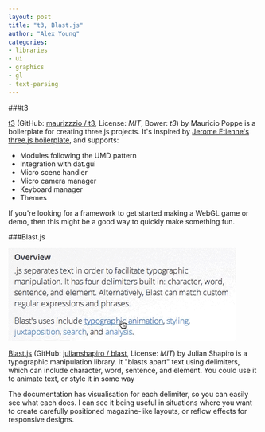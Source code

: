 ```yaml
---
layout: post
title: "t3, Blast.js"
author: "Alex Young"
categories:
- libraries
- ui
- graphics
- gl
- text-parsing
---
```


###t3

[t3](http://maurizzzio.github.io/t3/docs/) (GitHub: [maurizzzio / t3](https://github.com/maurizzzio/T3), License: _MIT_, Bower: _t3_) by Mauricio Poppe is a boilerplate for creating three.js projects.  It's inspired by [Jerome Etienne's three.js boilerplate](https://github.com/jeromeetienne/threejsboilerplate), and supports:

* Modules following the UMD pattern
* Integration with dat.gui
* Micro scene handler
* Micro camera manager
* Keyboard manager
* Themes

If you're looking for a framework to get started making a WebGL game or demo, then this might be a good way to quickly make something fun.

###Blast.js

![Blast.js](/images/posts/blastjs.gif)

[Blast.js](http://julian.com/research/blast/) (GitHub: [julianshapiro / blast](https://github.com/julianshapiro/blast), License: _MIT_) by Julian Shapiro is a typographic manipulation library.  It "blasts apart" text using delimiters, which can include character, word, sentence, and element.  You could use it to animate text, or style it in some way

The documentation has visualisation for each delimiter, so you can easily see what each does.  I can see it being useful in situations where you want to create carefully positioned magazine-like layouts, or reflow effects for responsive designs.
